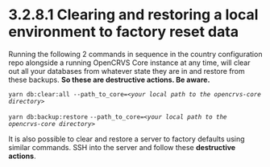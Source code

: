 # 3.2.8.1 Clearing and restoring a local environment to factory reset data

Running the following 2 commands in sequence in the country configuration repo alongside a running OpenCRVS Core instance at any time, will clear out all your databases from whatever state they are in and restore from these backups. **So these are destructive actions. Be aware.**

`yarn db:clear:all --path_to_core=`_`<your local path to the opencrvs-core directory>`_

`yarn db:backup:restore` `--path_to_core=`_`<your local path to the opencrvs-core directory>`_

It is also possible to clear and restore a server to factory defaults using similar commands. SSH into the server and follow these **destructive actions**.
